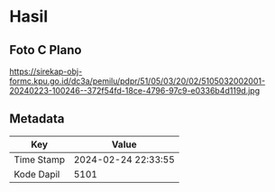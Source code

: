 # Hasil

## Foto C Plano

https://sirekap-obj-formc.kpu.go.id/dc3a/pemilu/pdpr/51/05/03/20/02/5105032002001-20240223-100246--372f54fd-18ce-4796-97c9-e0336b4d119d.jpg


## Metadata

| Key        | Value               |
| ---------- | ------------------- |
| Time Stamp | 2024-02-24 22:33:55 |
| Kode Dapil | 5101                |



